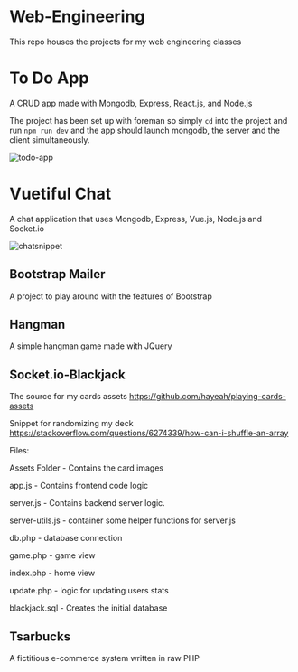 # Web-Engineering
This repo houses the projects for my web engineering classes

# To Do App

A CRUD app made with Mongodb, Express, React.js, and Node.js

The project has been set up with foreman so simply `cd` into the project and run `npm run dev` and the app should launch mongodb, the server and the client simultaneously.

![todo-app](https://user-images.githubusercontent.com/21237266/38758222-d9d13de2-3f24-11e8-8f4f-00f7bbe731a5.JPG)

# Vuetiful Chat
A chat application that uses Mongodb, Express, Vue.js, Node.js and Socket.io

![chatsnippet](https://user-images.githubusercontent.com/21237266/39401529-c4f002ea-4afb-11e8-971b-4f3eaa1c0630.png)

## Bootstrap Mailer

A project to play around with the features of Bootstrap


## Hangman

A simple hangman game made with JQuery

## Socket.io-Blackjack

The source for my cards assets https://github.com/hayeah/playing-cards-assets

Snippet for randomizing my deck https://stackoverflow.com/questions/6274339/how-can-i-shuffle-an-array

Files:

Assets Folder - Contains the card images

app.js - Contains frontend code logic

server.js - Contains backend server logic.

server-utils.js - container some helper functions for server.js

db.php - database connection

game.php - game view

index.php - home view

update.php - logic for updating users stats

blackjack.sql - Creates the initial database

## Tsarbucks

A fictitious e-commerce system written in raw PHP
